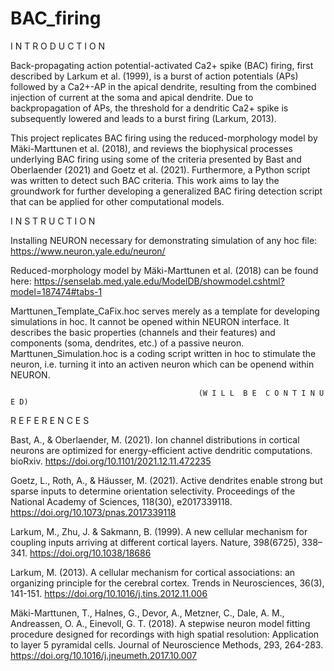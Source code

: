 # BAC_firing

I N T R O D U C T I O N

Back-propagating action potential-activated Ca2+ spike (BAC) firing, first described by Larkum et al. (1999), is a burst of action potentials (APs) followed by a Ca2+-AP in the apical dendrite, resulting from the combined injection of current at the soma and apical dendrite. Due to backpropagation of APs, the threshold for a dendritic Ca2+ spike is subsequently lowered and leads to a burst firing (Larkum, 2013). 

This project replicates BAC firing using the reduced-morphology model by Mäki-Marttunen et al. (2018), and reviews the biophysical processes underlying BAC firing using some of the criteria presented by Bast and Oberlaender (2021) and Goetz et al. (2021). Furthermore, a Python script was written to detect such BAC criteria. This work aims to lay the groundwork for further developing a generalized BAC firing detection script that can be applied for other computational models.


I N S T R U C T I O N

Installing NEURON necessary for demonstrating simulation of any hoc file:
https://www.neuron.yale.edu/neuron/

Reduced-morphology model by Mäki-Marttunen et al. (2018) can be found here:
https://senselab.med.yale.edu/ModelDB/showmodel.cshtml?model=187474#tabs-1

Marttunen_Template_CaFix.hoc serves merely as a template for developing simulations in hoc. It cannot be opened within NEURON interface. It describes the basic properties (channels and their features) and components (soma, dendrites, etc.) of a passive neuron.
Marttunen_Simulation.hoc is a coding script written in hoc to stimulate the neuron, i.e. turning it into an activen neuron which can be openend within NEURON. 



                                              (W I L L  B E  C O N T I N U E D)
                                              
                                              
                                              
R E F E R E N C E S

Bast, A., & Oberlaender, M. (2021). Ion channel distributions in cortical neurons are optimized for energy-efficient active dendritic computations. bioRxiv. https://doi.org/10.1101/2021.12.11.472235

Goetz, L., Roth, A., & Häusser, M. (2021). Active dendrites enable strong but sparse inputs to determine orientation selectivity. Proceedings of the National Academy of Sciences, 118(30), e2017339118. https://doi.org/10.1073/pnas.2017339118

Larkum, M., Zhu, J. & Sakmann, B. (1999). A new cellular mechanism for coupling inputs arriving at different cortical layers. Nature, 398(6725), 338–341. https://doi.org/10.1038/18686

Larkum, M. (2013). A cellular mechanism for cortical associations: an organizing principle for the cerebral cortex. Trends in Neurosciences, 36(3), 141-151. https://doi.org/10.1016/j.tins.2012.11.006

Mäki-Marttunen, T., Halnes, G., Devor, A., Metzner, C., Dale, A. M., Andreassen, O. A., Einevoll, G. T. (2018). A stepwise neuron model fitting procedure designed for recordings with high spatial resolution: Application to layer 5 pyramidal cells. Journal of Neuroscience Methods, 293, 264-283. https://doi.org/10.1016/j.jneumeth.2017.10.007
